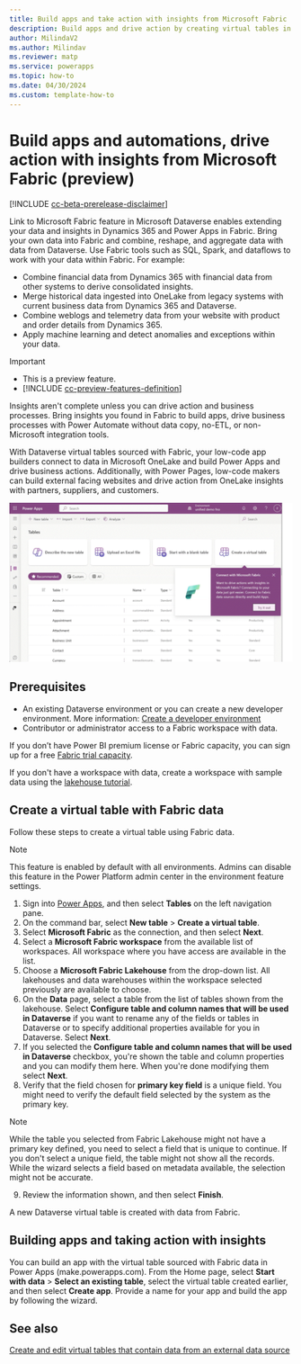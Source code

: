 ```yaml
---
title: Build apps and take action with insights from Microsoft Fabric
description: Build apps and drive action by creating virtual tables in Microsoft Dataverse with insights from Microsoft Fabric.
author: MilindaV2
ms.author: Milindav
ms.reviewer: matp
ms.service: powerapps
ms.topic: how-to
ms.date: 04/30/2024
ms.custom: template-how-to
---
```

# Build apps and automations, drive action with insights from Microsoft Fabric (preview)

[!INCLUDE [cc-beta-prerelease-disclaimer](../../includes/cc-beta-prerelease-disclaimer.md)]

Link to Microsoft Fabric feature in Microsoft Dataverse enables extending your data and insights in Dynamics 365 and Power Apps in Fabric. Bring your own data into Fabric and combine, reshape, and aggregate data with data from Dataverse. Use Fabric tools such as SQL, Spark, and dataflows to work with your data within Fabric. For example:

- Combine financial data from Dynamics 365 with financial data from other systems to derive consolidated insights.
- Merge historical data ingested into OneLake from legacy systems with current business data from Dynamics 365 and Dataverse.
- Combine weblogs and telemetry data from your website with product and order details from Dynamics 365.
- Apply machine learning and detect anomalies and exceptions within your data.

> [!IMPORTANT]
>
> - This is a preview feature.
> - [!INCLUDE [cc-preview-features-definition](../../includes/cc-preview-features-definition.md)]

Insights aren't complete unless you can drive action and business processes. Bring insights you found in Fabric to build apps, drive business processes with Power Automate without data copy, no-ETL, or non-Microsoft integration tools.

With Dataverse virtual tables sourced with Fabric, your low-code app builders connect to data in Microsoft OneLake and build Power Apps and drive business actions. Additionally, with Power Pages, low-code makers can build external facing websites and drive action from OneLake insights with partners, suppliers, and customers.

![Virtual table with insights from Microsoft Fabric](media/Fabric/Fabric_to_App_GIF_demo.gif)

## Prerequisites

- An existing Dataverse environment or you can create a new developer environment. More information: [Create a developer environment](/power-platform/developer/create-developer-environment)
- Contributor or administrator access to a Fabric workspace with data.

If you don’t have Power BI premium license or Fabric capacity, you can sign up for a free [Fabric trial capacity](/fabric/get-started/fabric-trial).

If you don't have a workspace with data, create a workspace with sample data using the [lakehouse tutorial](/fabric/data-engineering/tutorial-build-lakehouse).

## Create a virtual table with Fabric data

Follow these steps to create a virtual table using Fabric data.

> [!NOTE]
>
> This feature is enabled by default with all environments. Admins can disable this feature in the Power Platform admin center in the environment feature settings. 

1. Sign into [Power Apps](https://make.powerapps.com), and then select **Tables** on the left navigation pane.
2. On the command bar, select **New table** > **Create a virtual table**.
3. Select **Microsoft Fabric** as the connection, and then select **Next**.
4. Select a **Microsoft Fabric workspace** from the available list of workspaces. All workspace where you have access are available in the list.
5. Choose a **Microsoft Fabric Lakehouse** from the drop-down list. All lakehouses and data warehouses within the workspace selected previously are available to choose.
6. On the **Data** page, select a table from the list of tables shown from the lakehouse. Select **Configure table and column names that will be used in Dataverse** if you want to rename any of the fields or tables in Dataverse or to specify additional properties available for you in Dataverse. Select **Next**.
7. If you selected the **Configure table and column names that will be used in Dataverse** checkbox, you're shown the table and column properties and you can modify them here. When you're done modifying them select **Next**.
8. Verify that the field chosen for **primary key field** is a unique field. You might need to verify the default field selected by the system as the primary key.

> [!NOTE]
>
> While the table you selected from Fabric Lakehouse might not have a primary key defined, you need to select a field that is unique to continue. If you don't select a unique field, the table might not show all the records. While the wizard selects a field based on metadata available, the selection might not be accurate.  

9. Review the information shown, and then select **Finish**.

A new Dataverse virtual table is created with data from Fabric.

## Building apps and taking action with insights

You can build an app with the virtual table sourced with Fabric data in Power Apps (make.powerapps.com). From the Home page, select **Start with data** > **Select an existing table**, select the virtual table created earlier, and then select **Create app**. Provide a name for your app and build the app by following the wizard.

## See also

[Create and edit virtual tables that contain data from an external data source](create-edit-virtual-entities.md)
